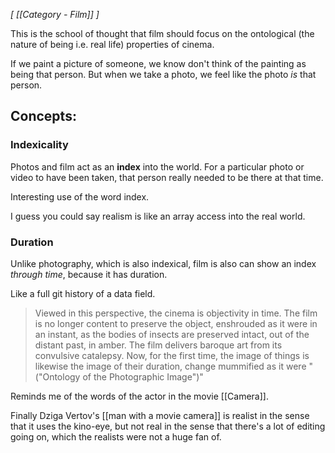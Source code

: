 *[ [[Category - Film]] ]* 

This is the school of thought that film should focus on the ontological (the nature of being i.e. real life) properties of cinema. 

If we paint a picture of someone, we know don't think of the painting as being that person. But when we take a photo, we feel like the photo *is* that person. 

## Concepts:
### Indexicality
Photos and film act as an **index** into the world. For a particular photo or video to have been taken, that person really needed to be there at that time. 

Interesting use of the word index.

I guess you could say realism is like an array access into the real world.

### Duration
Unlike photography, which is also indexical, film is also can show an index *through time*, because it has duration.

Like a full git history of a data field. 

> Viewed in this perspective, the cinema is objectivity in time. The film is no longer content to preserve the object, enshrouded as it were in an instant, as the bodies of insects are preserved intact, out of the distant past, in amber. The film delivers baroque art from its convulsive catalepsy. Now, for the first time, the image of things is likewise the image of their duration, change mummified as it were "("Ontology of the Photographic Image")"

Reminds me of the words of the actor in the movie [[Camera]].

Finally Dziga Vertov's [[man with a movie camera]] is realist in the sense that it uses the kino-eye, but not real in the sense that there's a lot of editing going on, which the realists were not a huge fan of.